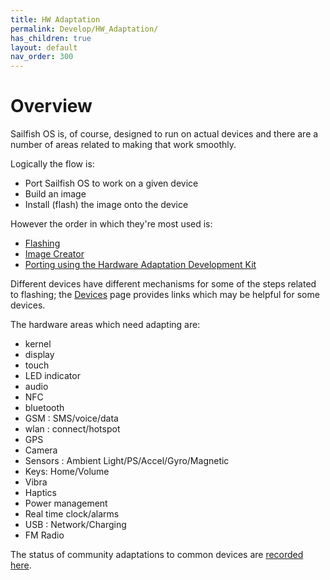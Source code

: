```yaml
---
title: HW Adaptation
permalink: Develop/HW_Adaptation/
has_children: true
layout: default
nav_order: 300
---
```


# Overview

Sailfish OS is, of course, designed to run on actual devices and there are a number of areas related to making that work smoothly.

Logically the flow is:

  - Port Sailfish OS to work on a given device
  - Build an image
  - Install (flash) the image onto the device

However the order in which they're most used is:

  - [Flashing](/Develop/HW_Adaptation/Flashing)
  - [Image Creator](/Services/Development/Image_Creator)
  - [Porting using the Hardware Adaptation Development Kit](/Tools/Hardware_Adaptation_Development_Kit)

Different devices have different mechanisms for some of the steps related to flashing; the [Devices](/Develop/HW_Adaptation/Devices) page provides links which may be helpful for some devices.

The hardware areas which need adapting are:

  - kernel
  - display
  - touch
  - LED indicator
  - audio
  - NFC
  - bluetooth
  - GSM : SMS/voice/data
  - wlan : connect/hotspot
  - GPS
  - Camera
  - Sensors : Ambient Light/PS/Accel/Gyro/Magnetic
  - Keys: Home/Volume
  - Vibra
  - Haptics
  - Power management
  - Real time clock/alarms
  - USB : Network/Charging
  - FM Radio

The status of community adaptations to common devices are [recorded here](https://wiki.merproject.org/wiki/Adaptations/libhybris).
